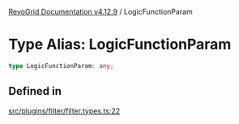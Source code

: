 [RevoGrid Documentation v4.12.9](README.md) / LogicFunctionParam

# Type Alias: LogicFunctionParam

```ts
type LogicFunctionParam: any;
```

## Defined in

[src/plugins/filter/filter.types.ts:22](https://github.com/revolist/revogrid/blob/5b626b1ece93ea60f82047d059b8a2635455feb4/src/plugins/filter/filter.types.ts#L22)
